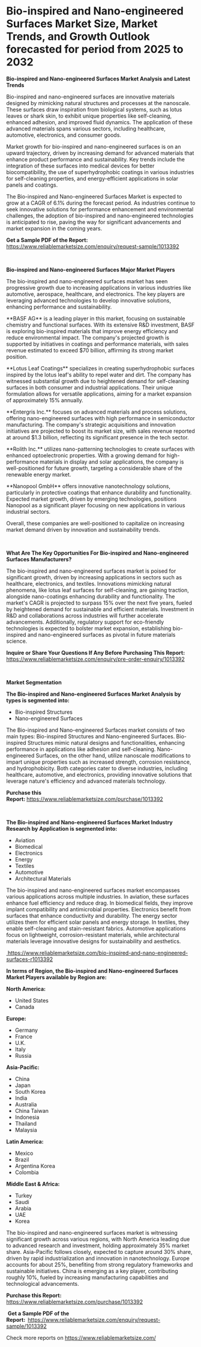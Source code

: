 <p><h1>Bio-inspired and Nano-engineered Surfaces Market Size, Market Trends, and Growth Outlook forecasted for period from 2025 to 2032</h1></p><p><strong>Bio-inspired and Nano-engineered Surfaces Market Analysis and Latest Trends</strong></p>
<p><p>Bio-inspired and nano-engineered surfaces are innovative materials designed by mimicking natural structures and processes at the nanoscale. These surfaces draw inspiration from biological systems, such as lotus leaves or shark skin, to exhibit unique properties like self-cleaning, enhanced adhesion, and improved fluid dynamics. The application of these advanced materials spans various sectors, including healthcare, automotive, electronics, and consumer goods.</p><p>Market growth for bio-inspired and nano-engineered surfaces is on an upward trajectory, driven by increasing demand for advanced materials that enhance product performance and sustainability. Key trends include the integration of these surfaces into medical devices for better biocompatibility, the use of superhydrophobic coatings in various industries for self-cleaning properties, and energy-efficient applications in solar panels and coatings.</p><p>The Bio-inspired and Nano-engineered Surfaces Market is expected to grow at a CAGR of 6.1% during the forecast period. As industries continue to seek innovative solutions for performance enhancement and environmental challenges, the adoption of bio-inspired and nano-engineered technologies is anticipated to rise, paving the way for significant advancements and market expansion in the coming years.</p></p>
<p><strong>Get a Sample PDF of the Report:&nbsp;</strong> <a href="https://www.reliablemarketsize.com/enquiry/request-sample/1013392?utm_campaign=3120&utm_medium=2&utm_source=Github&utm_content=ia&utm_term=05032025&utm_id=bio-inspired-and-nano-engineered-surfaces">https://www.reliablemarketsize.com/enquiry/request-sample/1013392</a></p>
<p>&nbsp;</p>
<p><strong>Bio-inspired and Nano-engineered Surfaces Major Market Players</strong></p>
<p><p>The bio-inspired and nano-engineered surfaces market has seen progressive growth due to increasing applications in various industries like automotive, aerospace, healthcare, and electronics. The key players are leveraging advanced technologies to develop innovative solutions, enhancing performance and sustainability.</p><p>**BASF AG** is a leading player in this market, focusing on sustainable chemistry and functional surfaces. With its extensive R&D investment, BASF is exploring bio-inspired materials that improve energy efficiency and reduce environmental impact. The company's projected growth is supported by initiatives in coatings and performance materials, with sales revenue estimated to exceed $70 billion, affirming its strong market position.</p><p>**Lotus Leaf Coatings** specializes in creating superhydrophobic surfaces inspired by the lotus leaf's ability to repel water and dirt. The company has witnessed substantial growth due to heightened demand for self-cleaning surfaces in both consumer and industrial applications. Their unique formulation allows for versatile applications, aiming for a market expansion of approximately 15% annually.</p><p>**Entergris Inc.** focuses on advanced materials and process solutions, offering nano-engineered surfaces with high performance in semiconductor manufacturing. The company's strategic acquisitions and innovation initiatives are projected to boost its market size, with sales revenue reported at around $1.3 billion, reflecting its significant presence in the tech sector.</p><p>**Rolith Inc.** utilizes nano-patterning technologies to create surfaces with enhanced optoelectronic properties. With a growing demand for high-performance materials in display and solar applications, the company is well-positioned for future growth, targeting a considerable share of the renewable energy market.</p><p>**Nanopool GmbH** offers innovative nanotechnology solutions, particularly in protective coatings that enhance durability and functionality. Expected market growth, driven by emerging technologies, positions Nanopool as a significant player focusing on new applications in various industrial sectors.</p><p>Overall, these companies are well-positioned to capitalize on increasing market demand driven by innovation and sustainability trends.</p></p>
<p>&nbsp;</p>
<p><strong>What Are The Key Opportunities For Bio-inspired and Nano-engineered Surfaces Manufacturers?</strong></p>
<p><p>The bio-inspired and nano-engineered surfaces market is poised for significant growth, driven by increasing applications in sectors such as healthcare, electronics, and textiles. Innovations mimicking natural phenomena, like lotus leaf surfaces for self-cleaning, are gaining traction, alongside nano-coatings enhancing durability and functionality. The market's CAGR is projected to surpass 15% over the next five years, fueled by heightened demand for sustainable and efficient materials. Investment in R&D and collaborations across industries will further accelerate advancements. Additionally, regulatory support for eco-friendly technologies is expected to bolster market expansion, establishing bio-inspired and nano-engineered surfaces as pivotal in future materials science.</p></p>
<p><strong>Inquire or Share Your Questions If Any Before Purchasing This Report:</strong> <a href="https://www.reliablemarketsize.com/enquiry/pre-order-enquiry/1013392?utm_campaign=3120&utm_medium=2&utm_source=Github&utm_content=ia&utm_term=05032025&utm_id=bio-inspired-and-nano-engineered-surfaces">https://www.reliablemarketsize.com/enquiry/pre-order-enquiry/1013392</a></p>
<p>&nbsp;</p>
<p><strong>Market Segmentation</strong></p>
<p><strong>The Bio-inspired and Nano-engineered Surfaces Market Analysis by types is segmented into:</strong></p>
<p><ul><li>Bio-inspired Structures</li><li>Nano-engineered Surfaces</li></ul></p>
<p><p>The Bio-inspired and Nano-engineered Surfaces market consists of two main types: Bio-inspired Structures and Nano-engineered Surfaces. Bio-inspired Structures mimic natural designs and functionalities, enhancing performance in applications like adhesion and self-cleaning. Nano-engineered Surfaces, on the other hand, utilize nanoscale modifications to impart unique properties such as increased strength, corrosion resistance, and hydrophobicity. Both categories cater to diverse industries, including healthcare, automotive, and electronics, providing innovative solutions that leverage nature's efficiency and advanced materials technology.</p></p>
<p><strong>Purchase this Report:&nbsp;</strong><a href="https://www.reliablemarketsize.com/purchase/1013392?utm_campaign=3120&utm_medium=2&utm_source=Github&utm_content=ia&utm_term=05032025&utm_id=bio-inspired-and-nano-engineered-surfaces">https://www.reliablemarketsize.com/purchase/1013392</a></p>
<p>&nbsp;</p>
<p><strong>The Bio-inspired and Nano-engineered Surfaces Market Industry Research by Application is segmented into:</strong></p>
<p><ul><li>Aviation</li><li>Biomedical</li><li>Electronics</li><li>Energy</li><li>Textiles</li><li>Automotive</li><li>Architectural Materials</li></ul></p>
<p><p>The bio-inspired and nano-engineered surfaces market encompasses various applications across multiple industries. In aviation, these surfaces enhance fuel efficiency and reduce drag. In biomedical fields, they improve implant compatibility and antimicrobial properties. Electronics benefit from surfaces that enhance conductivity and durability. The energy sector utilizes them for efficient solar panels and energy storage. In textiles, they enable self-cleaning and stain-resistant fabrics. Automotive applications focus on lightweight, corrosion-resistant materials, while architectural materials leverage innovative designs for sustainability and aesthetics.</p></p>
<p><a href="https://www.reliablemarketsize.com/bio-inspired-and-nano-engineered-surfaces-r1013392?utm_campaign=3120&utm_medium=2&utm_source=Github&utm_content=ia&utm_term=05032025&utm_id=bio-inspired-and-nano-engineered-surfaces">&nbsp;https://www.reliablemarketsize.com/bio-inspired-and-nano-engineered-surfaces-r1013392</a></p>
<p><strong>In terms of Region, the Bio-inspired and Nano-engineered Surfaces Market Players available by Region are:</strong></p>
<p>
    <p> <strong> North America: </strong>
        <ul>
            <li>United States</li>
            <li>Canada</li>
        </ul>
        </p> 
    <p> <strong> Europe: </strong>
        <ul>
            <li>Germany</li>
            <li>France</li>
            <li>U.K.</li>
            <li>Italy</li>
            <li>Russia</li>
        </ul>
        </p> 
    <p> <strong> Asia-Pacific: </strong>
        <ul>
            <li>China</li>
            <li>Japan</li>
            <li>South Korea</li>
            <li>India</li>
            <li>Australia</li>
            <li>China Taiwan</li>
            <li>Indonesia</li>
            <li>Thailand</li>
            <li>Malaysia</li>
        </ul>
        </p> 
    <p> <strong> Latin America: </strong>
        <ul>
            <li>Mexico</li>
            <li>Brazil</li>
            <li>Argentina Korea</li>
            <li>Colombia</li>
        </ul>
        </p> 
    <p> <strong> Middle East & Africa: </strong>
        <ul>
            <li>Turkey</li>
            <li>Saudi</li>
            <li>Arabia</li>
            <li>UAE</li>
            <li>Korea</li>
        </ul>
    </p>
    </p>
<p><p>The bio-inspired and nano-engineered surfaces market is witnessing significant growth across various regions, with North America leading due to advanced research and investment, holding approximately 35% market share. Asia-Pacific follows closely, expected to capture around 30% share, driven by rapid industrialization and innovation in nanotechnology. Europe accounts for about 25%, benefiting from strong regulatory frameworks and sustainable initiatives. China is emerging as a key player, contributing roughly 10%, fueled by increasing manufacturing capabilities and technological advancements.</p></p>
<p><strong>Purchase this Report: </strong><a href="https://www.reliablemarketsize.com/purchase/1013392?utm_campaign=3120&utm_medium=2&utm_source=Github&utm_content=ia&utm_term=05032025&utm_id=bio-inspired-and-nano-engineered-surfaces">https://www.reliablemarketsize.com/purchase/1013392</a></p>
<p>&nbsp;<strong>Get a Sample PDF of the Report:&nbsp;&nbsp;</strong><a href="https://www.reliablemarketsize.com/enquiry/request-sample/1013392?utm_campaign=3120&utm_medium=2&utm_source=Github&utm_content=ia&utm_term=05032025&utm_id=bio-inspired-and-nano-engineered-surfaces">https://www.reliablemarketsize.com/enquiry/request-sample/1013392</a></p>
<p><strong></strong></p>
<p>Check more reports on <a href="https://www.reliablemarketsize.com/?utm_campaign=3120&utm_medium=2&utm_source=Github&utm_content=ia&utm_term=05032025&utm_id=bio-inspired-and-nano-engineered-surfaces">https://www.reliablemarketsize.com/</a></p>
